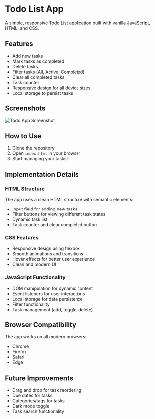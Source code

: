 # Todo List App

A simple, responsive Todo List application built with vanilla JavaScript, HTML, and CSS.

## Features

- Add new tasks
- Mark tasks as completed
- Delete tasks
- Filter tasks (All, Active, Completed)
- Clear all completed tasks
- Task counter
- Responsive design for all device sizes
- Local storage to persist tasks

## Screenshots

![Todo App Screenshot](https://via.placeholder.com/800x500.png?text=Todo+App+Screenshot)

## How to Use

1. Clone the repository
2. Open `index.html` in your browser
3. Start managing your tasks!

## Implementation Details

### HTML Structure

The app uses a clean HTML structure with semantic elements:
- Input field for adding new tasks
- Filter buttons for viewing different task states
- Dynamic task list
- Task counter and clear completed button

### CSS Features

- Responsive design using flexbox
- Smooth animations and transitions
- Hover effects for better user experience
- Clean and modern UI

### JavaScript Functionality

- DOM manipulation for dynamic content
- Event listeners for user interactions
- Local storage for data persistence
- Filter functionality
- Task management (add, toggle, delete)

## Browser Compatibility

The app works on all modern browsers:
- Chrome
- Firefox
- Safari
- Edge

## Future Improvements

- Drag and drop for task reordering
- Due dates for tasks
- Categories/tags for tasks
- Dark mode toggle
- Task search functionality